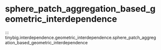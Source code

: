 # sphere_patch_aggregation_based_geometric_interdependence

::: tinybig.interdependence.geometric_interdependence.sphere_patch_aggregation_based_geometric_interdependence